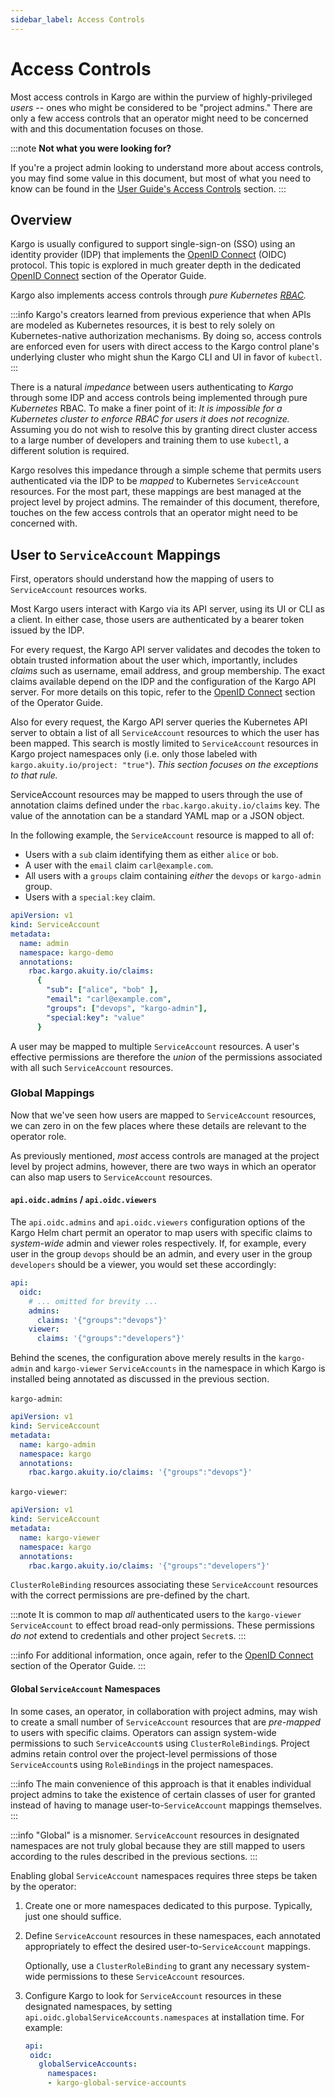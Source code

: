 ```yaml
---
sidebar_label: Access Controls
---
```


# Access Controls

Most access controls in Kargo are within the purview of highly-privileged
_users_ -- ones who might be considered to be "project admins." There are only
a few access controls that an operator might need to be concerned with and this
documentation focuses on those.

:::note
__Not what you were looking for?__

If you're a project admin looking to understand more about access controls,
you may find some value in this document, but most of what you need to know
can be found in the
[User Guide's Access Controls](../../50-user-guide/50-security/20-access-controls/index.md)
section.
:::

## Overview

Kargo is usually configured to support single-sign-on (SSO) using an identity
provider (IDP) that implements the
[OpenID Connect](https://openid.net/developers/how-connect-works/) (OIDC)
protocol. This topic is explored in much greater depth in the dedicated
[OpenID Connect](./20-openid-connect/index.md) section of the Operator Guide.

Kargo also implements access controls through _pure Kubernetes
[RBAC](https://kubernetes.io/docs/reference/access-authn-authz/rbac/)._

:::info
Kargo's creators learned from previous experience that when APIs are modeled as
Kubernetes resources, it is best to rely solely on Kubernetes-native
authorization mechanisms. By doing so, access controls are enforced even for
users with direct access to the Kargo control plane's underlying cluster who
might shun the Kargo CLI and UI in favor of `kubectl`.
:::

There is a natural _impedance_ between users authenticating to _Kargo_ through
some IDP and access controls being implemented through pure _Kubernetes_ RBAC.
To make a finer point of it: _It is impossible for a Kubernetes cluster to
enforce RBAC for users it does not recognize._ Assuming you do not wish to
resolve this by granting direct cluster access to a large number of developers
and training them to use `kubectl`, a different solution is required.

Kargo resolves this impedance through a simple scheme that permits users
authenticated via the IDP to be _mapped_ to Kubernetes `ServiceAccount`
resources. For the most part, these mappings are best managed at the project
level by project admins. The remainder of this document, therefore, touches on
the few access controls that an operator might need to be concerned with.

## User to `ServiceAccount` Mappings

First, operators should understand how the mapping of users to `ServiceAccount`
resources works.

Most Kargo users interact with Kargo via its API server, using its UI or CLI as
a client. In either case, those users are authenticated by a bearer token issued
by the IDP.

For every request, the Kargo API server validates and decodes the token to
obtain trusted information about the user which, importantly, includes _claims_
such as username, email address, and group membership. The exact claims
available depend on the IDP and the configuration of the Kargo API server. For
more details on this topic, refer to the
[OpenID Connect](./20-openid-connect/index.md) section of the Operator Guide.

Also for every request, the Kargo API server queries the Kubernetes API server
to obtain a list of all `ServiceAccount` resources to which the user has been
mapped. This search is mostly limited to `ServiceAccount` resources in Kargo
project namespaces only (i.e. only those labeled with
`kargo.akuity.io/project: "true"`). _This section focuses on the exceptions to
that rule._

ServiceAccount resources may be mapped to users through the use of annotation claims defined under the `rbac.kargo.akuity.io/claims` key. The value of the annotation can be a standard YAML map or a JSON object.

In the following example, the `ServiceAccount` resource is mapped to all of:

* Users with a `sub` claim identifying them as either `alice` or `bob`.
* A user with the `email` claim `carl@example.com`.
* All users with a `groups` claim containing _either_ the `devops` or
  `kargo-admin` group.
* Users with a `special:key` claim.

```yaml
apiVersion: v1
kind: ServiceAccount
metadata:
  name: admin
  namespace: kargo-demo
  annotations:
    rbac.kargo.akuity.io/claims:
      {
        "sub": ["alice", "bob" ],
        "email": "carl@example.com",
        "groups": ["devops", "kargo-admin"],
        "special:key": "value"
      }
```

A user may be mapped to multiple `ServiceAccount` resources. A user's effective
permissions are therefore the _union_ of the permissions associated with all
such `ServiceAccount` resources.

### Global Mappings

Now that we've seen how users are mapped to `ServiceAccount` resources, we can
zero in on the few places where these details are relevant to the operator role.

As previously mentioned, _most_ access controls are managed at the project level
by project admins, however, there are two ways in which an operator can also
map users to `ServiceAccount` resources.

#### `api.oidc.admins` / `api.oidc.viewers`

The `api.oidc.admins` and `api.oidc.viewers` configuration options of the Kargo
Helm chart permit an operator to map users with specific claims to
_system-wide_ admin and viewer roles respectively. If, for example, every user
in the group `devops` should be an admin, and every user in the group
`developers` should be a viewer, you would set these accordingly:

```yaml
api:
  oidc:
    # ... omitted for brevity ...
    admins:
      claims: '{"groups":"devops"}'
    viewer:
      claims: '{"groups":"developers"}'
```

Behind the scenes, the configuration above merely results in the `kargo-admin`
and `kargo-viewer` `ServiceAccounts` in the namespace in which Kargo is
installed being annotated as discussed in the previous section.

`kargo-admin`:

```yaml
apiVersion: v1
kind: ServiceAccount
metadata:
  name: kargo-admin
  namespace: kargo
  annotations:
    rbac.kargo.akuity.io/claims: '{"groups":"devops"}'
```

`kargo-viewer`:

```yaml
apiVersion: v1
kind: ServiceAccount
metadata:
  name: kargo-viewer
  namespace: kargo
  annotations:
    rbac.kargo.akuity.io/claims: '{"groups":"developers"}'
```

`ClusterRoleBinding` resources associating these `ServiceAccount` resources with
the correct permissions are pre-defined by the chart.

:::note
It is common to map _all_ authenticated users to the `kargo-viewer`
`ServiceAccount` to effect broad read-only permissions. These permissions _do
not_ extend to credentials and other project `Secret`s.
:::

:::info
For additional information, once again, refer to the
[OpenID Connect](./20-openid-connect/index.md) section of the Operator Guide.
:::

#### Global `ServiceAccount` Namespaces

In some cases, an operator, in collaboration with project admins, may wish to
create a small number of `ServiceAccount` resources that are _pre-mapped_ to
users with specific claims. Operators can assign system-wide permissions to
such `ServiceAccount`s using `ClusterRoleBinding`s. Project admins retain
control over the project-level permissions of those `ServiceAccount`s using
`RoleBinding`s in the project namespaces.

:::info
The main convenience of this approach is that it enables individual
project admins to take the existence of certain classes of user for granted
instead of having to manage user-to-`ServiceAccount` mappings themselves.
:::

:::info
"Global" is a misnomer. `ServiceAccount` resources in designated namespaces are
not truly global because they are still mapped to users according to the rules
described in the previous sections.
:::

Enabling global `ServiceAccount` namespaces requires three steps be taken
by the operator:

1. Create one or more namespaces dedicated to this purpose. Typically, just one
   should suffice.

1. Define `ServiceAccount` resources in these namespaces, each annotated
   appropriately to effect the desired user-to-`ServiceAccount` mappings.

    Optionally, use a `ClusterRoleBinding` to grant any necessary
    system-wide permissions to these `ServiceAccount` resources.

1. Configure Kargo to look for `ServiceAccount` resources in these designated
   namespaces, by setting `api.oidc.globalServiceAccounts.namespaces` at
   installation time. For example:

   ```yaml
   api:
    oidc:
      globalServiceAccounts:
        namespaces:
        - kargo-global-service-accounts
   ```  
